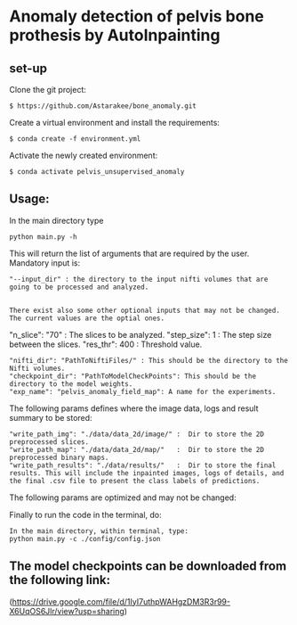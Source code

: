 # Anomaly detection of pelvis bone prothesis by AutoInpainting 

## set-up

Clone the git project:

```
$ https://github.com/Astarakee/bone_anomaly.git
```

Create a virtual environment and install the requirements:

```
$ conda create -f environment.yml
```

Activate the newly created environment:

```
$ conda activate pelvis_unsupervised_anomaly
```

## Usage:

In the main directory type

```
python main.py -h
```
This will return the list of arguments that are required by the user.
Mandatory input is:

```
"--input_dir" : the directory to the input nifti volumes that are going to be processed and analyzed.


There exist also some other optional inputs that may not be changed. The current values are the optial ones.

```
"n_slice": "70" : The slices to be analyzed.
"step_size": 1  : The step size between the slices.
"res_thr": 400  : Threshold value.
```
"nifti_dir": "PathToNiftiFiles/" : This should be the directory to the Nifti volumes.
"checkpoint_dir": "PathToModelCheckPoints": This should be the directory to the model weights.
"exp_name": "pelvis_anomaly_field_map": A name for the experiments.
```

The following params defines where the image data, logs and result summary to be stored:

```
"write_path_img": "./data/data_2d/image/" :  Dir to store the 2D preprocessed slices.
"write_path_map": "./data/data_2d/map/"   :  Dir to store the 2D preprocessed binary maps.
"write_path_results": "./data/results/"   :  Dir to store the final results. This will include the inpainted images, logs of details, and the final .csv file to present the class labels of predictions.
```

The following params are optimized and may not be changed:



Finally to run the code in the terminal, do:

```
In the main directory, within terminal, type:
python main.py -c ./config/config.json

```

## The model checkpoints can be downloaded from the following link:
(https://drive.google.com/file/d/1IyI7uthpWAHgzDM3R3r99-X6UqOS6Jlr/view?usp=sharing)
